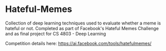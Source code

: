 # Hateful-Memes
Collection of deep learning techniques used to evaluate whether a meme is hateful or not. Completed as part of Facebook's Hateful Memes Challenge and as final project for CS 4803 - Deep Learning

Competition details here: https://ai.facebook.com/tools/hatefulmemes/
